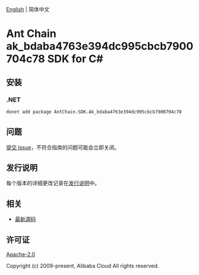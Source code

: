 [English](README.md) | 简体中文

# Ant Chain ak_bdaba4763e394dc995cbcb7900704c78 SDK for C#

## 安装

### .NET

```bash
donet add package AntChain.SDK.Ak_bdaba4763e394dc995cbcb7900704c78
```

## 问题

[提交 Issue](https://github.com/alipay/antchain-openapi-prod-sdk/issues/new)，不符合指南的问题可能会立即关闭。

## 发行说明

每个版本的详细更改记录在[发行说明](./ChangeLog.txt)中。

## 相关

* [最新源码](https://github.com/antchain-openapi-prod-sdk)

## 许可证

[Apache-2.0](http://www.apache.org/licenses/LICENSE-2.0)

Copyright (c) 2009-present, Alibaba Cloud All rights reserved.

